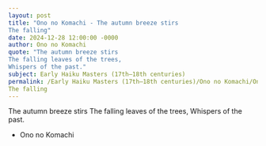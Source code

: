 ```yaml
---
layout: post
title: "Ono no Komachi - The autumn breeze stirs
The falling"
date: 2024-12-28 12:00:00 -0000
author: Ono no Komachi
quote: "The autumn breeze stirs
The falling leaves of the trees,
Whispers of the past."
subject: Early Haiku Masters (17th–18th centuries)
permalink: /Early Haiku Masters (17th–18th centuries)/Ono no Komachi/Ono no Komachi - The autumn breeze stirs
The falling
---
```


The autumn breeze stirs
The falling leaves of the trees,
Whispers of the past.

- Ono no Komachi
